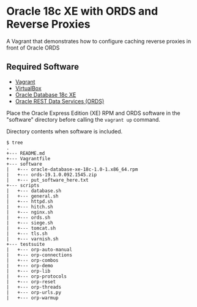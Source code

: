# Oracle 18c XE with ORDS and Reverse Proxies

A Vagrant that demonstrates how to configure caching reverse proxies in front of Oracle ORDS

## Required Software

* [Vagrant](https://www.vagrantup.com/downloads.html)
* [VirtualBox](https://www.virtualbox.org/wiki/Downloads)
* [Oracle Database 18c XE](https://www.oracle.com/database/technologies/appdev/xe.html)
* [Oracle REST Data Services (ORDS)](https://www.oracle.com/technetwork/developer-tools/rest-data-services/downloads/index.html) 

Place the Oracle Express Edition (XE) RPM and ORDS software in the "software" directory before calling the `vagrant up` command.

Directory contents when software is included.

```
$ tree
.
+--- README.md
+--- Vagrantfile
+--- software
|   +--- oracle-database-xe-18c-1.0-1.x86_64.rpm
|   +--- ords-19.1.0.092.1545.zip
|   +--- put_software_here.txt
+--- scripts
|   +--- database.sh
|   +--- general.sh
|   +--- httpd.sh
|   +--- hitch.sh
|   +--- nginx.sh
|   +--- ords.sh
|   +--- siege.sh
|   +--- tomcat.sh
|   +--- tls.sh
|   +--- varnish.sh
+--- testsuite
|   +--- orp-auto-manual
|   +--- orp-connections
|   +--- orp-combos
|   +--- orp-demo
|   +--- orp-lib
|   +--- orp-protocols
|   +--- orp-reset
|   +--- orp-threads
|   +--- orp-urls.py
|   +--- orp-warmup
```
